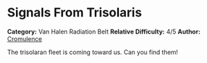# Signals From Trisolaris
**Category:** Van Halen Radiation Belt
**Relative Difficulty:** 4/5
**Author:** [Cromulence](https://cromulence.com/)


The trisolaran fleet is coming toward us. Can you find them!
